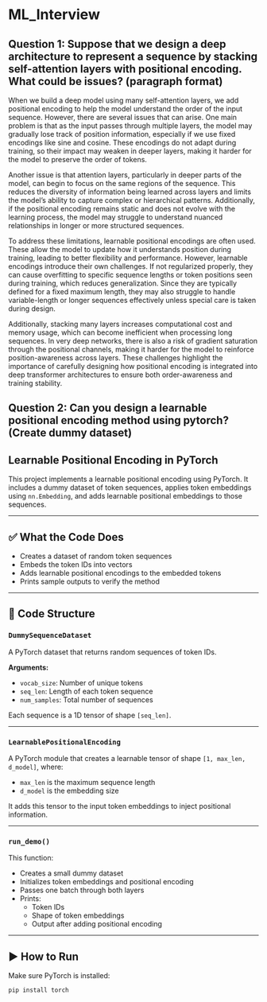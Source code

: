 # ML_Interview
## **Question 1: Suppose that we design a deep architecture to represent a sequence by stacking self-attention layers with positional encoding. What could be issues? (paragraph format)**


When we build a deep model using many self-attention layers, we add positional encoding to help the model understand the order of the input sequence. However, there are several issues that can arise. One main problem is that as the input passes through multiple layers, the model may gradually lose track of position information, especially if we use fixed encodings like sine and cosine. These encodings do not adapt during training, so their impact may weaken in deeper layers, making it harder for the model to preserve the order of tokens.

Another issue is that attention layers, particularly in deeper parts of the model, can begin to focus on the same regions of the sequence. This reduces the diversity of information being learned across layers and limits the model’s ability to capture complex or hierarchical patterns. Additionally, if the positional encoding remains static and does not evolve with the learning process, the model may struggle to understand nuanced relationships in longer or more structured sequences.

To address these limitations, learnable positional encodings are often used. These allow the model to update how it understands position during training, leading to better flexibility and performance. However, learnable encodings introduce their own challenges. If not regularized properly, they can cause overfitting to specific sequence lengths or token positions seen during training, which reduces generalization. Since they are typically defined for a fixed maximum length, they may also struggle to handle variable-length or longer sequences effectively unless special care is taken during design.

Additionally, stacking many layers increases computational cost and memory usage, which can become inefficient when processing long sequences. In very deep networks, there is also a risk of gradient saturation through the positional channels, making it harder for the model to reinforce position-awareness across layers. These challenges highlight the importance of carefully designing how positional encoding is integrated into deep transformer architectures to ensure both order-awareness and training stability.


## **Question 2: Can you design a learnable positional encoding method using pytorch? (Create dummy dataset)**

## Learnable Positional Encoding in PyTorch

This project implements a learnable positional encoding using PyTorch. It includes a dummy dataset of token sequences, applies token embeddings using `nn.Embedding`, and adds learnable positional embeddings to those sequences.

---

## ✅ What the Code Does

- Creates a dataset of random token sequences
- Embeds the token IDs into vectors
- Adds learnable positional encodings to the embedded tokens
- Prints sample outputs to verify the method

---

## 🧱 Code Structure

### `DummySequenceDataset`
A PyTorch dataset that returns random sequences of token IDs.

**Arguments:**
- `vocab_size`: Number of unique tokens
- `seq_len`: Length of each token sequence
- `num_samples`: Total number of sequences

Each sequence is a 1D tensor of shape `[seq_len]`.

---

### `LearnablePositionalEncoding`
A PyTorch module that creates a learnable tensor of shape `[1, max_len, d_model]`, where:
- `max_len` is the maximum sequence length
- `d_model` is the embedding size

It adds this tensor to the input token embeddings to inject positional information.

---

### `run_demo()`
This function:
- Creates a small dummy dataset
- Initializes token embeddings and positional encoding
- Passes one batch through both layers
- Prints:
  - Token IDs
  - Shape of token embeddings
  - Output after adding positional encoding

---

## ▶️ How to Run

Make sure PyTorch is installed:
```bash
pip install torch

